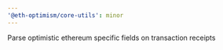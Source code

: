 ```yaml
---
'@eth-optimism/core-utils': minor
---
```


Parse optimistic ethereum specific fields on transaction receipts
